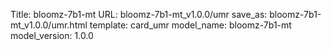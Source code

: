 Title: bloomz-7b1-mt
URL: bloomz-7b1-mt_v1.0.0/umr
save_as: bloomz-7b1-mt_v1.0.0/umr.html
template: card_umr
model_name: bloomz-7b1-mt
model_version: 1.0.0

